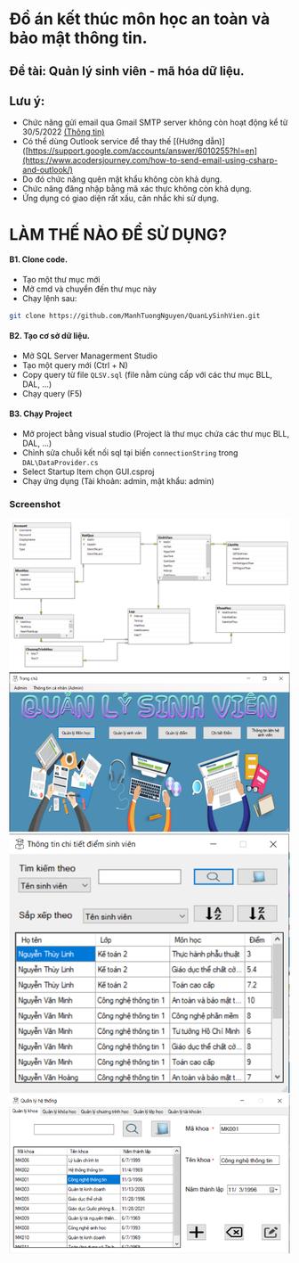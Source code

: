 # Đồ án kết thúc môn học an toàn và bảo mật thông tin.
## Đề tài: Quản lý sinh viên - mã hóa dữ liệu.

## Lưu ý:
- Chức năng gửi email qua Gmail SMTP server không còn hoạt động kể từ 30/5/2022 [(Thông tin)](https://support.google.com/accounts/answer/6010255?hl=en)
- Có thể dùng Outlook service để thay thế [(Hướng dẫn)]([https://support.google.com/accounts/answer/6010255?hl=en](https://www.acodersjourney.com/how-to-send-email-using-csharp-and-outlook/)
- Do đó chức năng quên mật khẩu không còn khả dụng.
- Chức năng đăng nhập bằng mã xác thực không còn khả dụng.
- Ứng dụng có giao diện rất xấu, cân nhắc khi sử dụng.

# LÀM THẾ NÀO ĐỂ SỬ DỤNG?
#### B1. Clone code.
- Tạo một thư mục mới
- Mở cmd và chuyển đến thư mục này
- Chạy lệnh sau:
```sh
git clone https://github.com/ManhTuongNguyen/QuanLySinhVien.git
```

#### B2. Tạo cơ sở dữ liệu.
- Mở SQL Server Managerment Studio
- Tạo một query mới (Ctrl + N)
- Copy query từ file ```QLSV.sql``` (file nằm cùng cấp với các thư mục BLL, DAL, ...)
- Chạy query (F5)
#### B3. Chạy Project
- Mở project bằng visual studio (Project là thư mục chứa các thư mục BLL, DAL, ...)
- Chỉnh sửa chuỗi kết nối sql tại biến ```connectionString``` trong ```DAL\DataProvider.cs```
- Select Startup Item chọn GUI.csproj
- Chạy ứng dụng (Tài khoản: admin, mật khẩu: admin)


### Screenshot
![Screenshot](Capture_DB.PNG)
![Screenshot](Capture_1.PNG)
![Screenshot](Capture_2.PNG)
![Screenshot](Capture_3.PNG)
